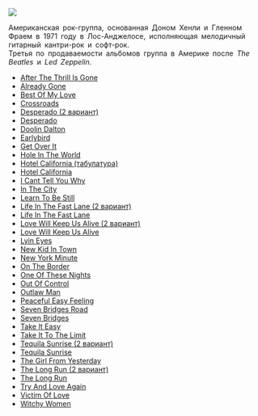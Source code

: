 ![](/songs/def/Eagles/eagles.jpg)  

Американская рок-группа, основанная Доном Хенли и Гленном Фраем в 1971 году в Лос-Анджелосе, исполняющая мелодичный гитарный кантри-рок и софт-рок.  
Третья по продаваемости альбомов группа в Америке после *The Beatles* и *Led Zeppelin*.

* [After The Thrill Is Gone](/songs/def/Eagles/After%20The%20Thrill%20Is%20Gone)
* [Already Gone](/songs/def/Eagles/Already%20Gone)
* [Best Of My Love](/songs/def/Eagles/Best%20Of%20My%20Love)
* [Crossroads](/songs/def/Eagles/Crossroads)
* [Desperado (2 вариант)](/songs/def/Eagles/Desperado%20(2%20вариант))
* [Desperado](/songs/def/Eagles/Desperado)
* [Doolin Dalton](/songs/def/Eagles/Doolin%20Dalton)
* [Earlybird](/songs/def/Eagles/Earlybird)
* [Get Over It](/songs/def/Eagles/Get%20Over%20It)
* [Hole In The World](/songs/def/Eagles/Hole%20In%20The%20World)
* [Hotel California (табулатура)](/songs/def/Eagles/Hotel%20California%20(табулатура))
* [Hotel California](/songs/def/Eagles/Hotel%20California)
* [I Cant Tell You Why](/songs/def/Eagles/I%20Cant%20Tell%20You%20Why)
* [In The City](/songs/def/Eagles/In%20The%20City)
* [Learn To Be Still](/songs/def/Eagles/Learn%20To%20Be%20Still)
* [Life In The Fast Lane (2 вариант)](/songs/def/Eagles/Life%20In%20The%20Fast%20Lane%20(2%20вариант))
* [Life In The Fast Lane](/songs/def/Eagles/Life%20In%20The%20Fast%20Lane)
* [Love Will Keep Us Alive (2 вариант)](/songs/def/Eagles/Love%20Will%20Keep%20Us%20Alive%20(2%20вариант))
* [Love Will Keep Us Alive](/songs/def/Eagles/Love%20Will%20Keep%20Us%20Alive)
* [Lyin Eyes](/songs/def/Eagles/Lyin%20Eyes)
* [New Kid In Town](/songs/def/Eagles/New%20Kid%20In%20Town)
* [New York Minute](/songs/def/Eagles/New%20York%20Minute)
* [On The Border](/songs/def/Eagles/On%20The%20Border)
* [One Of These Nights](/songs/def/Eagles/One%20Of%20These%20Nights)
* [Out Of Control](/songs/def/Eagles/Out%20Of%20Control)
* [Outlaw Man](/songs/def/Eagles/Outlaw%20Man)
* [Peaceful Easy Feeling](/songs/def/Eagles/Peaceful%20Easy%20Feeling)
* [Seven Bridges Road](/songs/def/Eagles/Seven%20Bridges%20Road)
* [Seven Bridges](/songs/def/Eagles/Seven%20Bridges)
* [Take It Easy](/songs/def/Eagles/Take%20It%20Easy)
* [Take It To The Limit](/songs/def/Eagles/Take%20It%20To%20The%20Limit)
* [Tequila Sunrise (2 вариант)](/songs/def/Eagles/Tequila%20Sunrise%20(2%20вариант))
* [Tequila Sunrise](/songs/def/Eagles/Tequila%20Sunrise)
* [The Girl From Yesterday](/songs/def/Eagles/The%20Girl%20From%20Yesterday)
* [The Long Run (2 вариант)](/songs/def/Eagles/The%20Long%20Run%20(2%20вариант))
* [The Long Run](/songs/def/Eagles/The%20Long%20Run)
* [Try And Love Again](/songs/def/Eagles/Try%20And%20Love%20Again)
* [Victim Of Love](/songs/def/Eagles/Victim%20Of%20Love)
* [Witchy Women](/songs/def/Eagles/Witchy%20Women)